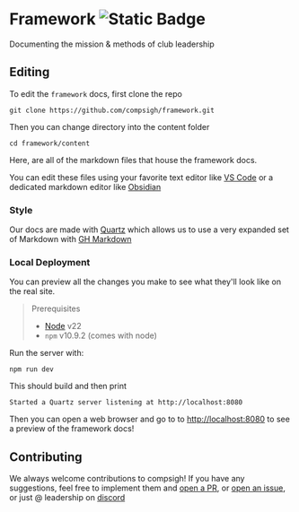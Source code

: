 # Framework ![Static Badge](https://img.shields.io/badge/compsigh-black?logo=data%3Aimage%2Fsvg%2Bxml%3Bbase64%2CPHN2ZyB3aWR0aD0iMTAyNCIgaGVpZ2h0PSIxMDI0IiB2aWV3Qm94PSIwIDAgMTAyNCAxMDI0IiBmaWxsPSJub25lIiB4bWxucz0iaHR0cDovL3d3dy53My5vcmcvMjAwMC9zdmciPgo8Y2lyY2xlIGN4PSI1MTIiIGN5PSI1MTIiIHI9IjM3NSIgc3Ryb2tlPSIjRkRCQjMwIiBzdHJva2Utd2lkdGg9IjUwIi8%2BCjxyZWN0IHg9IjI5NCIgeT0iNjk0LjIxOCIgd2lkdGg9IjQ1MCIgaGVpZ2h0PSI1MCIgcng9IjI1IiB0cmFuc2Zvcm09InJvdGF0ZSgtNjAgMjk0IDY5NC4yMTgpIiBmaWxsPSIjRkRCQjMwIi8%2BCjxyZWN0IHg9IjQ2MS4zMDEiIHk9IjY5My43MTEiIHdpZHRoPSI0NTAiIGhlaWdodD0iNTAiIHJ4PSIyNSIgdHJhbnNmb3JtPSJyb3RhdGUoLTYwIDQ2MS4zMDEgNjkzLjcxMSkiIGZpbGw9IiNGREJCMzAiLz4KPC9zdmc%2BCg%3D%3D&link=https%3A%2F%2Fcompsigh.club%2F)

Documenting the mission & methods of club leadership

## Editing

To edit the `framework` docs, first clone the repo

```shell
git clone https://github.com/compsigh/framework.git
```

Then you can change directory into the content folder

```shell
cd framework/content
```

Here, are all of the markdown files that house the framework docs.

You can edit these files using your favorite text editor like [VS Code](https://code.visualstudio.com/) or a dedicated markdown editor like [Obsidian](https://obsidian.md/)

### Style

Our docs are made with [Quartz](https://quartz.jzhao.xyz/) which allows us to use a very expanded set of Markdown with [GH Markdown](https://docs.github.com/en/get-started/writing-on-github/getting-started-with-writing-and-formatting-on-github/basic-writing-and-formatting-syntax)

### Local Deployment

You can preview all the changes you make to see what they'll look like on the real site.

> Prerequisites
>
> - [Node](https://nodejs.org) v22
> - `npm` v10.9.2 (comes with node)

Run the server with:

```shell
npm run dev
```

This should build and then print

```
Started a Quartz server listening at http://localhost:8080
```

Then you can open a web browser and go to to [http://localhost:8080](http://localhost:8080) to see a preview of the framework docs!

## Contributing

We always welcome contributions to compsigh! If you have any suggestions, feel free to implement them and [open a PR](https://docs.github.com/en/pull-requests/collaborating-with-pull-requests/proposing-changes-to-your-work-with-pull-requests/creating-a-pull-request), or [open an issue](https://docs.github.com/en/pull-requests/collaborating-with-pull-requests/proposing-changes-to-your-work-with-pull-requests/creating-a-pull-request), or just @ leadership on [discord](https://discord.gg/fbREbDPW59)
